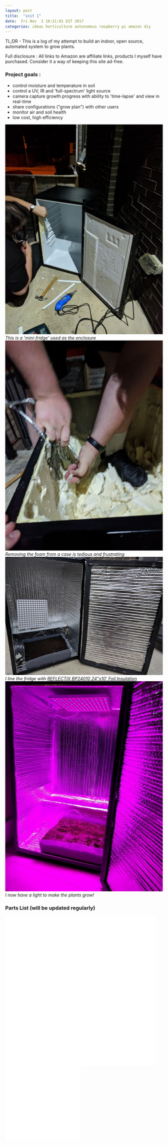 ```yaml
---
layout: post
title:  "init 1"
date:  Fri Nov  3 10:21:01 EST 2017
categories: ideas horticulture autonomous raspberry pi amazon diy
---
```


TL;DR - This is a log of my attempt to build an indoor, open source, automated system to grow plants.

Full disclosure : All links to Amazon are affiliate links, products I myself have purchased. Consider it a way of keeping this site ad-free.

### Project goals :

* control moisture and temperature in soil
* control a UV, IR and 'full-spectrum' light source
* camera capture growth progress with ability to 'time-lapse' and view in real-time
* share configurations ("grow plan") with other users
* monitor air and soil health
* low cost, high efficiency


<img src="/images/fulls/01.jpg" class="fit image">
<em>This is a 'mini-fridge' used as the enclosure</em>

<img src="/images/fulls/02.jpg" class="fit image">
<em>Removing the foam from a case is tedious and frustrating</em>

<img src="/images/fulls/03.jpg" class="fit image">
<em>I line the fridge with
<a target="_blank" href="https://www.amazon.ca/gp/product/B000BPF22U/ref=as_li_tl?ie=UTF8&camp=15121&creative=330641&creativeASIN=B000BPF22U&linkCode=as2&tag=chlorobot-20&linkId=c3233a550220a9a552973e437d406c02">REFLECTIX BP24010 24"x10' Foil Insulation</a><img src="//ir-ca.amazon-adsystem.com/e/ir?t=chlorobot-20&l=am2&o=15&a=B000BPF22U" width="1" height="1" border="0" alt="" style="border:none !important; margin:0px !important;" />
</em>

<img src="/images/fulls/04.jpg" class="fit image">
<em>I now have a light to make the plants grow!</em>


### Parts List (will be updated regularly)
<!-- Pi -->
<iframe style="width:120px;height:240px; float:left" marginwidth="0" marginheight="0" scrolling="no" frameborder="0" src="//rcm-na.amazon-adsystem.com/e/cm?ref=tf_til&t=chlorobot-20&m=amazon&o=15&p=8&l=as1&IS1=1&asins=B01CD5VC92&linkId=bd056f1504499486b0f38949db360dc4&bc1=ffffff&lt1=_top&fc1=333333&lc1=0066c0&bg1=ffffff&f=ifr"></iframe>
<!-- Insulation -->
<iframe style="width:120px;height:240px; float:left" marginwidth="0" marginheight="0" scrolling="no" frameborder="0" src="//rcm-na.amazon-adsystem.com/e/cm?ref=tf_til&t=chlorobot-20&m=amazon&o=15&p=8&l=as1&IS1=1&asins=B000BPF22U&linkId=a171dc8b9ffe1506188c9e226eacaa6b&bc1=FFFFFF&lt1=_top&fc1=333333&lc1=0066C0&bg1=FFFFFF&f=ifr"></iframe>
<!-- DHT11 -->
<iframe style="width:120px;height:240px; float:left" marginwidth="0" marginheight="0" scrolling="no" frameborder="0" src="//rcm-na.amazon-adsystem.com/e/cm?ref=tf_til&t=chlorobot-20&m=amazon&o=15&p=8&l=as1&IS1=1&asins=B00K67YJ18&linkId=9661c92f59a3d3d01ea6073add7d0c74&bc1=FFFFFF&lt1=_top&fc1=333333&lc1=0066C0&bg1=FFFFFF&f=ifr"></iframe>
<!-- Breadboard -->
<iframe style="width:120px;height:240px; float:left" marginwidth="0" marginheight="0" scrolling="no" frameborder="0" src="//rcm-na.amazon-adsystem.com/e/cm?ref=tf_til&t=chlorobot-20&m=amazon&o=15&p=8&l=as1&IS1=1&asins=B00EFZV2CG&linkId=24a439fa5ea3de18f83a60545bce6fd7&bc1=ffffff&lt1=_top&fc1=333333&lc1=0066c0&bg1=ffffff&f=ifr"></iframe>
<!-- Cobbler -->
<iframe style="width:120px;height:240px; float:left" marginwidth="0" marginheight="0" scrolling="no" frameborder="0" src="//rcm-na.amazon-adsystem.com/e/cm?ref=tf_til&t=chlorobot-20&m=amazon&o=15&p=8&l=as1&IS1=1&asins=B0739M95SG&linkId=828d91c4aa8e46e6bb534854f9c6360a&bc1=FFFFFF&lt1=_top&fc1=333333&lc1=0066C0&bg1=FFFFFF&f=ifr"></iframe>
<!-- aerator -->
<iframe style="width:120px;height:240px; float:left" marginwidth="0" marginheight="0" scrolling="no" frameborder="0" src="//rcm-na.amazon-adsystem.com/e/cm?ref=qf_sp_asin_til&t=chlorobot-20&m=amazon&o=15&p=8&l=as1&IS1=1&asins=B01MUMJO5X&linkId=ad106bb9c08873132d77cf8ce6a14ac8&bc1=FFFFFF&lt1=_top&fc1=333333&lc1=0066C0&bg1=FFFFFF&f=ifr"></iframe>
<!-- light -->
<iframe style="width:120px;height:240px; float:left" marginwidth="0" marginheight="0" scrolling="no" frameborder="0" src="//rcm-na.amazon-adsystem.com/e/cm?ref=tf_til&t=chlorobot-20&m=amazon&o=15&p=8&l=as1&IS1=1&asins=B01N7ROVX7&linkId=d63c5bb2f08880634c466b8ff31508a4&bc1=FFFFFF&lt1=_top&fc1=333333&lc1=0066C0&bg1=FFFFFF&f=ifr"></iframe>
<!-- straps -->
<iframe style="width:120px;height:240px; float:left" marginwidth="0" marginheight="0" scrolling="no" frameborder="0" src="//rcm-na.amazon-adsystem.com/e/cm?ref=tf_til&t=chlorobot-20&m=amazon&o=15&p=8&l=as1&IS1=1&asins=B01DLKLL6C&linkId=5fd3d278e5f712ce06d9f8fba6cf7826&bc1=FFFFFF&lt1=_top&fc1=333333&lc1=0066C0&bg1=FFFFFF&f=ifr"></iframe>
<!-- relay4 -->
<iframe style="width:120px;height:240px; float:left" marginwidth="0" marginheight="0" scrolling="no" frameborder="0" src="//rcm-na.amazon-adsystem.com/e/cm?ref=tf_til&t=chlorobot-20&m=amazon&o=15&p=8&l=as1&IS1=1&asins=B0057OC5O8&linkId=1fc1370c2a3736e661ee76ab78a080a8&bc1=FFFFFF&lt1=_top&fc1=333333&lc1=0066C0&bg1=FFFFFF&f=ifr"></iframe>
<!-- relay2-->
<iframe style="width:120px;height:240px; float:left" marginwidth="0" marginheight="0" scrolling="no" frameborder="0" src="//rcm-na.amazon-adsystem.com/e/cm?ref=tf_til&t=chlorobot-20&m=amazon&o=15&p=8&l=as1&IS1=1&asins=B0057OC6D8&linkId=381aa609b3c68e9510ef3308823ada3f&bc1=FFFFFF&lt1=_top&fc1=333333&lc1=0066C0&bg1=FFFFFF&f=ifr"></iframe>


